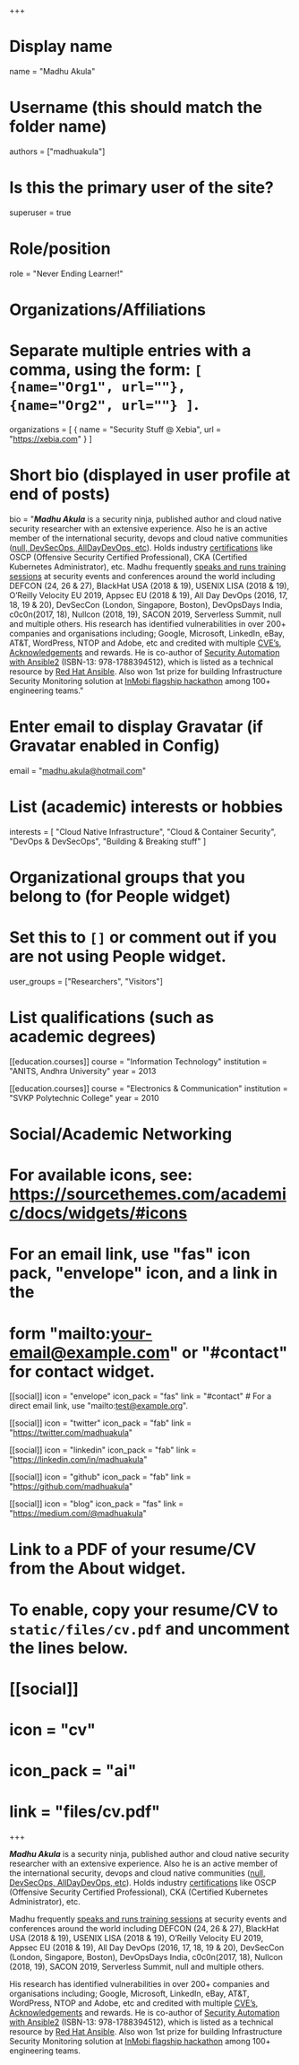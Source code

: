 +++
# Display name
name = "Madhu Akula"

# Username (this should match the folder name)
authors = ["madhuakula"]

# Is this the primary user of the site?
superuser = true

# Role/position
role = "Never Ending Learner!"

# Organizations/Affiliations
#   Separate multiple entries with a comma, using the form: `[ {name="Org1", url=""}, {name="Org2", url=""} ]`.
organizations = [ { name = "Security Stuff @ Xebia", url = "https://xebia.com" } ]

# Short bio (displayed in user profile at end of posts)
bio = "***Madhu Akula*** is a security ninja, published author and cloud native security researcher with an extensive experience. Also he is an active member of the international security, devops and cloud native communities ([null, DevSecOps, AllDayDevOps, etc](https://madhuakula.com#volunteering)). Holds industry [certifications](https://madhuakula.com#accomplishments) like OSCP (Offensive Security Certified Professional), CKA (Certified Kubernetes Administrator), etc. Madhu frequently [speaks and runs training sessions](https://madhuakula.com/talk/) at security events and conferences around the world including DEFCON (24, 26 & 27), BlackHat USA (2018 & 19), USENIX LISA (2018 & 19), O’Reilly Velocity EU 2019, Appsec EU (2018 & 19), All Day DevOps (2016, 17, 18, 19 & 20), DevSecCon (London, Singapore, Boston), DevOpsDays India, c0c0n(2017, 18), Nullcon (2018, 19), SACON 2019, Serverless Summit, null and multiple others. His research has identified vulnerabilities in over 200+ companies and organisations including; Google, Microsoft, LinkedIn, eBay, AT&T, WordPress, NTOP and Adobe, etc and credited with multiple [CVE’s](https://madhuakula.com/publication/security-vulnerabilities-advisories/), [Acknowledgements](https://madhuakula.com/publication/security-vulnerabilities-acknowledgements/) and rewards. He is co-author of [Security Automation with Ansible2](https://www.secautomationbook.com/) (ISBN-13: 978-1788394512), which is listed as a technical resource by [Red Hat Ansible](https://www.ansible.com/resources/ebooks/security-automation-with-ansible-2). Also won 1st prize for building Infrastructure Security Monitoring solution at [InMobi flagship hackathon](https://inmobihackdaysummer2015.devpost.com) among 100+ engineering teams."

# Enter email to display Gravatar (if Gravatar enabled in Config)
email = "madhu.akula@hotmail.com"

# List (academic) interests or hobbies
interests = [
  "Cloud Native Infrastructure",
  "Cloud & Container Security",
  "DevOps & DevSecOps",
  "Building & Breaking stuff"
]

# Organizational groups that you belong to (for People widget)
#   Set this to `[]` or comment out if you are not using People widget.
user_groups = ["Researchers", "Visitors"]

# List qualifications (such as academic degrees)
[[education.courses]]
  course = "Information Technology"
  institution = "ANITS, Andhra University"
  year = 2013

[[education.courses]]
  course = "Electronics & Communication"
  institution = "SVKP Polytechnic College"
  year = 2010

# Social/Academic Networking
# For available icons, see: https://sourcethemes.com/academic/docs/widgets/#icons
#   For an email link, use "fas" icon pack, "envelope" icon, and a link in the
#   form "mailto:your-email@example.com" or "#contact" for contact widget.

[[social]]
  icon = "envelope"
  icon_pack = "fas"
  link = "#contact"  # For a direct email link, use "mailto:test@example.org".

[[social]]
  icon = "twitter"
  icon_pack = "fab"
  link = "https://twitter.com/madhuakula"

[[social]]
  icon = "linkedin"
  icon_pack = "fab"
  link = "https://linkedin.com/in/madhuakula"

[[social]]
  icon = "github"
  icon_pack = "fab"
  link = "https://github.com/madhuakula"

[[social]]
  icon = "blog"
  icon_pack = "fas"
  link = "https://medium.com/@madhuakula"

# Link to a PDF of your resume/CV from the About widget.
# To enable, copy your resume/CV to `static/files/cv.pdf` and uncomment the lines below.
# [[social]]
#   icon = "cv"
#   icon_pack = "ai"
#   link = "files/cv.pdf"

+++

***Madhu Akula*** is a security ninja, published author and cloud native security researcher with an extensive experience. Also he is an active member of the international security, devops and cloud native communities ([null, DevSecOps, AllDayDevOps, etc](#volunteering)). Holds industry [certifications](#accomplishments) like OSCP (Offensive Security Certified Professional), CKA (Certified Kubernetes Administrator), etc.

Madhu frequently [speaks and runs training sessions](/talk/) at security events and conferences around the world including DEFCON (24, 26 & 27), BlackHat USA (2018 & 19), USENIX LISA (2018 & 19), O’Reilly Velocity EU 2019, Appsec EU (2018 & 19), All Day DevOps (2016, 17, 18, 19 & 20), DevSecCon (London, Singapore, Boston), DevOpsDays India, c0c0n(2017, 18), Nullcon (2018, 19), SACON 2019, Serverless Summit, null and multiple others.

His research has identified vulnerabilities in over 200+ companies and organisations including; Google, Microsoft, LinkedIn, eBay, AT&T, WordPress, NTOP and Adobe, etc and credited with multiple [CVE’s](/publication/security-vulnerabilities-advisories/), [Acknowledgements](/publication/security-vulnerabilities-acknowledgements/) and rewards. He is co-author of [Security Automation with Ansible2](https://www.secautomationbook.com/) (ISBN-13: 978-1788394512), which is listed as a technical resource by [Red Hat Ansible](https://www.ansible.com/resources/ebooks/security-automation-with-ansible-2). Also won 1st prize for building Infrastructure Security Monitoring solution at [InMobi flagship hackathon](https://inmobihackdaysummer2015.devpost.com) among 100+ engineering teams.

